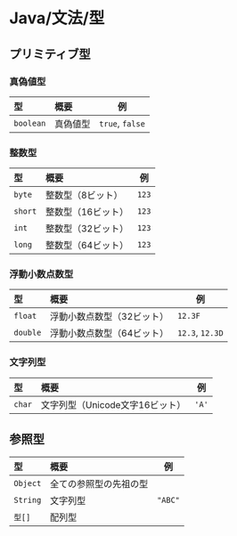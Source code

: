 # Java/文法/型

## プリミティブ型

### 真偽値型

| 型        | 概要     | 例              |
| :-------- | :------- | --------------- |
| `boolean` | 真偽値型 | `true`, `false` |

### 整数型

| 型      | 概要               | 例    |
| :------ | :----------------- | ----- |
| `byte`  | 整数型（8ビット）  | `123` |
| `short` | 整数型（16ビット） | `123` |
| `int`   | 整数型（32ビット） | `123` |
| `long`  | 整数型（64ビット） | `123` |

### 浮動小数点数型

| 型       | 概要                       | 例              |
| :------- | :------------------------- | --------------- |
| `float`  | 浮動小数点数型（32ビット） | `12.3F`         |
| `double` | 浮動小数点数型（64ビット） | `12.3`, `12.3D` |

### 文字列型

| 型     | 概要                            | 例    |
| :----- | :------------------------------ | ----- |
| `char` | 文字列型（Unicode文字16ビット） | `'A'` |

## 参照型

| 型       | 概要                   | 例      |
| :------- | :--------------------- | ------- |
| `Object` | 全ての参照型の先祖の型 |         |
| `String` | 文字列型               | `"ABC"` |
| `型[]`   | 配列型                 |         |
